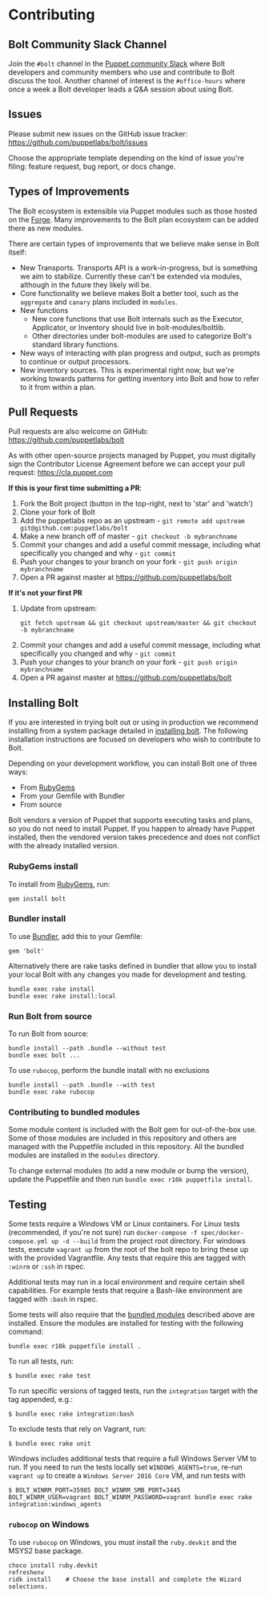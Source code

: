 # Contributing

## Bolt Community Slack Channel 

Join the `#bolt` channel in the [Puppet community Slack](https://slack.puppet.com/) where Bolt developers and community members who use and contribute to Bolt discuss the tool. Another channel of interest is the `#office-hours` where once a week a Bolt developer leads a Q&A session about using Bolt.

## Issues

Please submit new issues on the GitHub issue tracker: https://github.com/puppetlabs/bolt/issues

Choose the appropriate template depending on the kind of issue you're filing: feature request, bug report, or docs change.

## Types of Improvements

The Bolt ecosystem is extensible via Puppet modules such as those hosted on the [Forge](https://forge.puppet.com/). Many improvements to the Bolt plan ecosystem can be added there as new modules.

There are certain types of improvements that we believe make sense in Bolt itself:

* New Transports. Transports API is a work-in-progress, but is something we aim to stabilize. Currently these can't be extended via modules, although in the future they likely will be.
* Core functionality we believe makes Bolt a better tool, such as the `aggregate` and `canary` plans included in `modules`.
* New functions
    * New core functions that use Bolt internals such as the Executor, Applicator, or Inventory should live in bolt-modules/boltlib.
    * Other directories under bolt-modules are used to categorize Bolt's standard library functions.
* New ways of interacting with plan progress and output, such as prompts to continue or output processors.
* New inventory sources. This is experimental right now, but we're working towards patterns for getting inventory into Bolt and how to refer to it from within a plan.

## Pull Requests

Pull requests are also welcome on GitHub: https://github.com/puppetlabs/bolt

As with other open-source projects managed by Puppet, you must digitally sign the Contributor
License Agreement before we can accept your pull request: https://cla.puppet.com

**If this is your first time submitting a PR**:
1. Fork the Bolt project (button in the top-right, next to 'star' and 'watch')
1. Clone your fork of Bolt
1. Add the puppetlabs repo as an upstream - `git remote add upstream git@github.com:puppetlabs/bolt`
1. Make a new branch off of master - `git checkout -b mybranchname`
1. Commit your changes and add a useful commit message, including what specifically you changed and why - `git commit`
1. Push your changes to your branch on your fork - `git push origin mybranchname`
1. Open a PR against master at https://github.com/puppetlabs/bolt

**If it's not your first PR**
1. Update from upstream:
   ```
   git fetch upstream && git checkout upstream/master && git checkout -b mybranchname
   ```
1. Commit your changes and add a useful commit message, including what specifically you changed and why - `git commit`
1. Push your changes to your branch on your fork - `git push origin mybranchname`
1. Open a PR against master at https://github.com/puppetlabs/bolt

## Installing Bolt

If you are interested in trying bolt out or using in production we recommend installing from a system package detailed in [installing bolt](https://puppet.com/docs/bolt/latest/bolt_installing.html). The following installation instructions are focused on developers who wish to contribute to Bolt.

Depending on your development workflow, you can install Bolt one of three ways:

* From [RubyGems](https://rubygems.org)
* From your Gemfile with Bundler
* From source

Bolt vendors a version of Puppet that supports executing tasks and plans, so you do not need to install Puppet. If you happen to already have Puppet installed, then the vendored version takes precedence and does not conflict with the already installed version.

### RubyGems install

To install from [RubyGems](https://rubygems.org), run:

    gem install bolt

### Bundler install

To use [Bundler](https://bundler.io), add this to your Gemfile:

    gem 'bolt'


Alternatively there are rake tasks defined in bundler that allow you to install your local Bolt with any changes you made for development and testing.

    bundle exec rake install
    bundle exec rake install:local

### Run Bolt from source

To run Bolt from source:

    bundle install --path .bundle --without test
    bundle exec bolt ...

To use `rubocop`, perform the bundle install with no exclusions

    bundle install --path .bundle --with test
    bundle exec rake rubocop

### Contributing to bundled modules

Some module content is included with the Bolt gem for out-of-the-box use. Some of those modules are included in this repository and others are managed with the Puppetfile included in this repository. All the bundled modules are installed in the `modules` directory.

To change external modules (to add a new module or bump the version), update the Puppetfile and then run `bundle exec r10k puppetfile install`.

## Testing

Some tests require a Windows VM or Linux containers. For Linux tests (recommended, if you're not sure) run `docker-compose -f spec/docker-compose.yml up -d --build` from the project root directory. For windows tests, execute `vagrant up` from the root of the bolt repo to bring these up with the provided Vagrantfile. Any tests that require this are tagged with `:winrm` or `:ssh` in rspec.

Additional tests may run in a local environment and require certain shell capabilities. For example tests that require a Bash-like environment are tagged with `:bash` in rspec.

Some tests will also require that the [bundled modules](#contributing-to-bundled-modules) described above are installed. Ensure the modules are installed for testing with the following command:
```
bundle exec r10k puppetfile install .
```

To run all tests, run:

    $ bundle exec rake test

To run specific versions of tagged tests, run the `integration` target with the tag appended, e.g.:

    $ bundle exec rake integration:bash

To exclude tests that rely on Vagrant, run:

    $ bundle exec rake unit

Windows includes additional tests that require a full Windows Server VM to run. If you need to run the tests locally set `WINDOWS_AGENTS=true`, re-run `vagrant up` to create a `Windows Server 2016 Core` VM, and run tests with

    $ BOLT_WINRM_PORT=35985 BOLT_WINRM_SMB_PORT=3445 BOLT_WINRM_USER=vagrant BOLT_WINRM_PASSWORD=vagrant bundle exec rake integration:windows_agents

### `rubocop` on Windows

To use `rubocop` on Windows, you must install the `ruby.devkit` and the MSYS2 base package.

    choco install ruby.devkit
    refreshenv
    ridk install    # Choose the base install and complete the Wizard selections.

